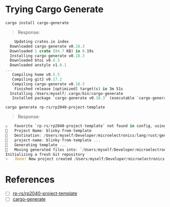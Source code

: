 # Trying Cargo Generate


```
cargo install cargo-generate
```
> Response:
```rust
    Updating crates.io index
  Downloaded cargo-generate v0.18.3
  Downloaded 1 crate (94.7 KB) in 0.19s
  Installing cargo-generate v0.18.3
  Downloaded btoi v0.4.3
  Downloaded anstyle v1.0.1
...
   Compiling home v0.5.5
   Compiling git2 v0.17.2
   Compiling cargo-generate v0.18.3
    Finished release [optimized] target(s) in 3m 51s
  Installing /Users/myself/.cargo/bin/cargo-generate
   Installed package `cargo-generate v0.18.3` (executable `cargo-generate`)
```

```
cargo generate rp-rs/rp2040-project-template 
```
> Response:
```rust
⚠️   Favorite `rp-rs/rp2040-project-template` not found in config, using it as a git repository: https://github.com/rp-rs/rp2040-project-template.git
🤷   Project Name: blinky-from-template
🔧   Destination: /Users/myself/Developer/microelectronics/lang/rust/generate/blinky-from-template ...
🔧   project-name: blinky-from-template ...
🔧   Generating template ...
🔧   Moving generated files into: `/Users/myself/Developer/microelectronics/lang/rust/generate/blinky-from-template`...
Initializing a fresh Git repository
✨   Done! New project created /Users/myself/Developer/microelectronics/lang/rust/generate/blinky-from-template
```

# References

- [ ] [rp-rs/rp2040-project-template](https://github.com/rp-rs/rp2040-project-template)
- [ ] [cargo-generate](https://crates.io/crates/cargo-generate)
